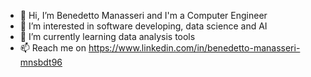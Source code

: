 - 👋 Hi, I’m Benedetto Manasseri and I'm a Computer Engineer
- 👀 I’m interested in software developing, data science and AI
- 🌱 I’m currently learning data analysis tools
- 📫 Reach me on https://www.linkedin.com/in/benedetto-manasseri-mnsbdt96

<!---
benemana/benemana is a ✨ special ✨ repository because its `README.md` (this file) appears on your GitHub profile.
You can click the Preview link to take a look at your changes.
--->
